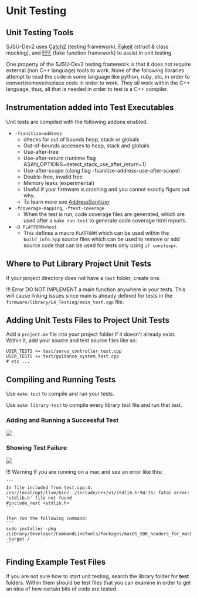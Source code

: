 # Unit Testing

## Unit Testing Tools

SJSU-Dev2 uses [Catch2](https://github.com/catchorg/Catch2) (testing
framework), [Fakeit](https://github.com/eranpeer/FakeIt) (struct & class
mocking), and [FFF](https://github.com/meekrosoft/fff) (fake function
framework) to assist in unit testing.

One property of the SJSU-Dev2 testing framework is that it does not require
external (non C++ language) tools to work. None of the following libraries
attempt to read the code in some language like python, ruby, etc, in order to
convert/remove/replace code in order to work. They all work within the C++
language, thus, all that is needed in order to test is a C++ compiler.

## Instrumentation added into Test Executables

Unit tests are compiled with the following addons enabled:

- `-fsanitize=address`
    - checks for out of bounds heap, stack or globals
    - Out-of-bounds accesses to heap, stack and globals
    - Use-after-free
    - Use-after-return (runtime flag
      ASAN_OPTIONS=detect_stack_use_after_return=1)
    - Use-after-scope (clang flag -fsanitize-address-use-after-scope)
    - Double-free, invalid free
    - Memory leaks (experimental)
    - Useful if your firmware is crashing and you cannot exactly
      figure out why.
    - To learn more see
      [AddressSanitizer](https://clang.llvm.org/docs/AddressSanitizer.html)
- `-fcoverage-mapping`, `-ftest-coverage`
    - When the test is run, code coverage files are generated,
      which are used after a `make run-test` to generate code
      coverage html reports.
- `-D PLATFORM=host`
    - This defines a macro `PLATFORM` which can be used within the
      `build_info.hpp` source files which can be used to remove or add source
      code that can be used for tests only using `if constexpr`.

## Where to Put Library Project Unit Tests

If your project directory does not have a `test` folder, create one.

!!! Error
    DO NOT IMPLEMENT a main function anywhere in your tests. This will cause
    linking issues since main is already defined for tests in the
    `firmware/library/L4_Testing/main_test.cpp` file.

## Adding Unit Tests Files to Project Unit Tests

Add a `project.mk` file into your project folder if it doesn't already
exist. Within it, add your source and test source files like so:

``` make
USER_TESTS += test/servo_controller_test.cpp
USER_TESTS += test/guidance_system_test.cpp
# etc ...
```

## Compiling and Running Tests
Use `make test` to compile and run your tests.

Use `make library-test` to compile every library test file and run that test.

### Adding and Running a Successful Test
<a href="https://asciinema.org/a/MCOkPcrCeIx7O093nC1BrzDrk" target="_blank">
<img src="https://asciinema.org/a/MCOkPcrCeIx7O093nC1BrzDrk.svg" /></a>

### Showing Test Failure
<a href="https://asciinema.org/a/331088" target="_blank">
<img src="https://asciinema.org/a/331088.svg" /></a>

!!! Warning
    If you are running on a mac and see an error like this:

    ```
    In file included from test.cpp:4:
    /usr/local/opt/llvm/bin/../include/c++/v1/stdlib.h:94:15: fatal error: 'stdlib.h' file not found
    #include_next <stdlib.h>
    ```

    Then run the following command:
    ```
    sudo installer -pkg /Library/Developer/CommandLineTools/Packages/macOS_SDK_headers_for_macOS_10.14.pkg -target /
    ```

## Finding Example Test Files

If you are not sure how to start unit testing, search the library folder for
**test** folders. Within them should be test files that you can examine in order
to get an idea of how certain bits of code are tested.
